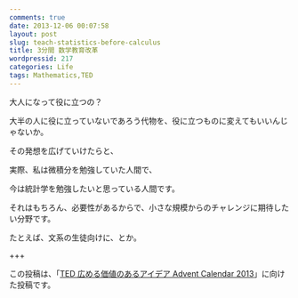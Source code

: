 ```yaml
---
comments: true
date: 2013-12-06 00:07:58
layout: post
slug: teach-statistics-before-calculus
title: 3分間 数学教育改革
wordpressid: 217
categories: Life
tags: Mathematics,TED
---
```


大人になって役に立つの？

大半の人に役に立っていないであろう代物を、役に立つものに変えてもいいんじゃないか。

その発想を広げていけたらと、

<!-- more -->



実際、私は微積分を勉強していた人間で、

今は統計学を勉強したいと思っている人間です。

それはもちろん、必要性があるからで、小さな規模からのチャレンジに期待したい分野です。

たとえば、文系の生徒向けに、とか。

+++

この投稿は、「[TED 広める価値のあるアイデア Advent Calendar 2013](http://www.adventar.org/calendars/158)」に向けた投稿です。
